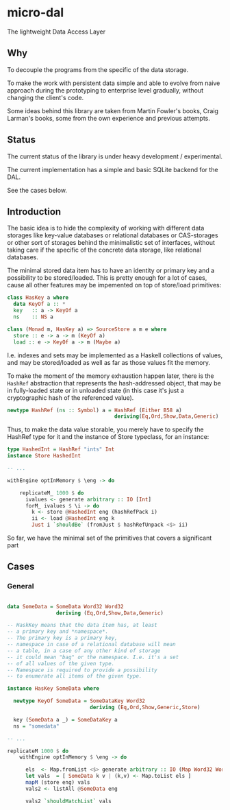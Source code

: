 
# micro-dal

The lightweight Data Access Layer

## Why

To decouple the programs from the specific of the data storage.

To make the work with persistent data simple and able to evolve
from naive approach during the prototyping to enterprise level
gradually, without changing the client's code.

Some ideas behind this library are taken from Martin Fowler's
books, Craig Larman's  books, some from the own experience
and previous attempts.

## Status

The current status of the library is under heavy development / experimental.

The current implementation has a simple and basic SQLite backend for the DAL.

See the cases below.

## Introduction

The basic idea is to hide the complexity of working with different data storages like key-value
databases or relational databases or CAS-storages or other sort of storages behind the minimalistic
set of interfaces, without taking care if the specific of the concrete data storage, like
relational databases.

The minimal stored data item has to have an identity or primary key and a possibility to be
stored/loaded. This is pretty enough for a lot of cases, cause all other features may be
impemented on top of store/load primitives:

```haskell
class HasKey a where
  data KeyOf a :: *
  key   :: a -> KeyOf a
  ns    :: NS a

class (Monad m, HasKey a) => SourceStore a m e where
  store :: e -> a -> m (KeyOf a)
  load :: e -> KeyOf a -> m (Maybe a)
```

I.e. indexes and sets may be implemented as a Haskell collections of values,
and may be stored/loaded as well as far as those values fit the memory.

To make the moment of the memory exhaustion happen later, there is the ```HashRef```
abstraction that represents the hash-addressed object, that may be in fully-loaded
state or in unloaded state (in this case it's just a cryptographic hash of the
referenced value).

```haskell
newtype HashRef (ns :: Symbol) a = HashRef (Either B58 a)
                                   deriving(Eq,Ord,Show,Data,Generic)
```

Thus, to make the data value storable, you merely have to specify the HashRef type for it and the
instance of Store typeclass, for an instance:

```haskell
type HashedInt = HashRef "ints" Int
instance Store HashedInt

-- ...

withEngine optInMemory $ \eng -> do

	replicateM_ 1000 $ do
	  ivalues <- generate arbitrary :: IO [Int]
	  forM_ ivalues $ \i -> do
		k <- store @HashedInt eng (hashRefPack i)
		ii <- load @HashedInt eng k
		Just i `shouldBe` (fromJust $ hashRefUnpack <$> ii)

```

So far, we have the minimal set of the primitives that covers a significant
part 


## Cases

### General

```haskell

data SomeData = SomeData Word32 Word32
                deriving (Eq,Ord,Show,Data,Generic)

-- HaskKey means that the data item has, at least
-- a primary key and *namespace*.
-- The primary key is a primary key,
-- namespace in case of a relational database will mean
-- a table, in a case of any other kind of storage
-- it could mean "bag" or the namespace. I.e. it's a set
-- of all values of the given type.
-- Namespace is required to provide a possibility
-- to enumerate all items of the given type.

instance HasKey SomeData where

  newtype KeyOf SomeData = SomeDataKey Word32
                           deriving (Eq,Ord,Show,Generic,Store)

  key (SomeData a _) = SomeDataKey a
  ns = "somedata"

-- ...

replicateM 1000 $ do
	withEngine optInMemory $ \eng -> do

	  els  <- Map.fromList <$> generate arbitrary :: IO (Map Word32 Word32)
	  let vals  = [ SomeData k v | (k,v) <- Map.toList els ]
	  mapM (store eng) vals
	  vals2 <- listAll @SomeData eng

	  vals2 `shouldMatchList` vals

```



